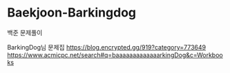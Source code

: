 # Baekjoon-Barkingdog

백준 문제풀이
  
BarkingDog님 문제집
https://blog.encrypted.gg/919?category=773649
https://www.acmicpc.net/search#q=baaaaaaaaaaaaarkingDog&c=Workbooks
